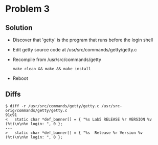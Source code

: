 # Problem 3

## Solution
* Discover that 'getty' is the program that runs before the login shell

* Edit getty source code at /usr/src/commands/getty/getty.c

* Recompile from /usr/src/commands/getty
  ```
  make clean && make && make install
  ````
  
* Reboot

## Diffs
```
$ diff -r /usr/src/commands/getty/getty.c /usr/src-orig/commands/getty/getty.c
91c91
<   static char *def_banner[] = { "%s Lab5 RELEASE %r VERSION %v  (%t)\n\n%n login: ", 0 };
---
>   static char *def_banner[] = { "%s  Release %r Version %v  (%t)\n\n%n login: ", 0 };
```
